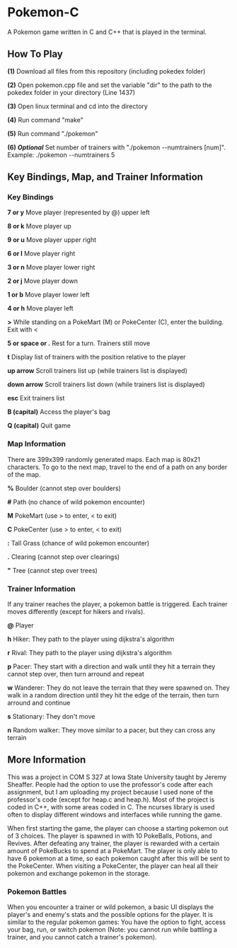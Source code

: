 # Pokemon-C
A Pokemon game written in C and C++ that is played in the terminal.

## How To Play
**(1)** Download all files from this repository (including pokedex folder)

**(2)** Open pokemon.cpp file and set the variable "dir" to the path to the pokedex folder in your directory (Line 1437)

**(3)** Open linux terminal and cd into the directory

**(4)** Run command "make"

**(5)** Run command "./pokemon"

**(6) *Optional*** Set number of trainers with "./pokemon --numtrainers [num]". Example: ./pokemon --numtrainers 5

## Key Bindings, Map, and Trainer Information
### Key Bindings
**7 or y** Move player (represented by @) upper left

**8 or k** Move player up

**9 or u** Move player upper right

**6 or l** Move player right

**3 or n** Move player lower right

**2 or j** Move player down

**1 or b** Move player lower left

**4 or h** Move player left

**>** While standing on a PokeMart (M) or PokeCenter (C), enter the building. Exit with <

**5 or space or .** Rest for a turn. Trainers still move

**t** Display list of trainers with the position relative to the player

**up arrow** Scroll trainers list up (while trainers list is displayed)

**down arrow** Scroll trainers list down (while trainers list is displayed)

**esc** Exit trainers list

**B (capital)** Access the player's bag

**Q (capital)** Quit game

### Map Information
There are 399x399 randomly generated maps. Each map is 80x21 characters. To go to the next map, travel to the end of a path on any border of the map.

**%** Boulder (cannot step over boulders)

**#** Path (no chance of wild pokemon encounter)

**M** PokeMart (use > to enter, < to exit)

**C** PokeCenter (use > to enter, < to exit)

**:** Tall Grass (chance of wild pokemon encounter)

**.** Clearing (cannot step over clearings)

**"** Tree (cannot step over trees)

### Trainer Information
If any trainer reaches the player, a pokemon battle is triggered. Each trainer moves differently (except for hikers and rivals).

**@** Player

**h** Hiker: They path to the player using dijkstra's algorithm

**r** Rival: They path to the player using dijkstra's algorithm

**p** Pacer: They start with a direction and walk until they hit a terrain they cannot step over, then turn arround and repeat

**w** Wanderer: They do not leave the terrain that they were spawned on. They walk in a random direction until they hit the edge of the terrain, then turn arround and continue

**s** Stationary: They don't move

**n** Random walker: They move similar to a pacer, but they can cross any terrain

## More Information
This was a project in COM S 327 at Iowa State University taught by Jeremy Sheaffer. People had the option to use the professor's code after each assignment, but I am uploading my project because I used none of the professor's code (except for heap.c and heap.h). Most of the project is coded in C++, with some areas coded in C. The ncurses library is used often to display different windows and interfaces while running the game.

When first starting the game, the player can choose a starting pokemon out of 3 choices. The player is spawned in with 10 PokeBalls, Potions, and Revives. After defeating any trainer, the player is rewarded with a certain amount of PokeBucks to spend at a PokeMart. The player is only able to have 6 pokemon at a time, so each pokemon caught after this will be sent to the PokeCenter. When visiting a PokeCenter, the player can heal all their pokemon and exchange pokemon in the storage. 

### Pokemon Battles
When you encounter a trainer or wild pokemon, a basic UI displays the player's and enemy's stats and the possible options for the player. It is similar to the regular pokemon games: You have the option to fight, access your bag, run, or switch pokemon (Note: you cannot run while battling a trainer, and you cannot catch a trainer's pokemon). 
